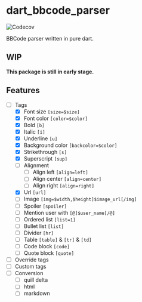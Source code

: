 # dart_bbcode_parser

![Codecov](https://img.shields.io/codecov/c/github/realth000/dart_bbcode_parser)

BBCode parser written in pure dart.

## WIP

**This package is still in early stage.**

## Features

* [ ] Tags
  * [x] Font size `[size=$size]`
  * [x] Font color `[color=$color]`
  * [x] Bold `[b]`
  * [x] Italic `[i]`
  * [x] Underline `[u]`
  * [x] Background color `[backcolor=$color]`
  * [x] Strikethrough `[s]`
  * [x] Superscript `[sup]`
  * [ ] Alignment
    * [ ] Align left `[align=left]`
    * [ ] Align center `[align=center]`
    * [ ] Align right `[align=right]`
  * [x] Url `[url]`
  * [ ] Image `[img=$width,$height]$image_url[/img]`
  * [ ] Spoiler `[spoiler]`
  * [ ] Mention user with `[@]$user_name[/@]`
  * [ ] Ordered list `[list=1]`
  * [ ] Bullet list `[list]`
  * [ ] Divider `[hr]`
  * [ ] Table `[table]` & `[tr]` & `[td]`
  * [ ] Code block `[code]`
  * [ ] Quote block `[quote]`
* [ ] Override tags
* [ ] Custom tags
* [ ] Conversion
  * [ ] quill delta
  * [ ] html
  * [ ] markdown
